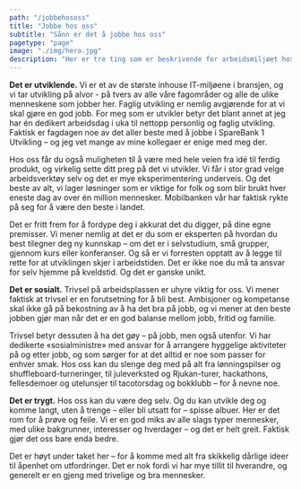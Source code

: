 ```yaml
---
path: "/jobbehososs"
title: "Jobbe hos oss"
subtitle: "Sånn er det å jobbe hos oss"
pagetype: "page"
image: "./img/hero.jpg"
description: "Her er tre ting som er beskrivende for arbeidsmiljøet hos oss."
---
```



**Det er utviklende.** Vi er et av de største inhouse IT-miljøene i bransjen, og vi tar utvikling på alvor - på tvers av alle våre fagområder og alle de ulike menneskene som jobber her. Faglig utvikling er nemlig avgjørende for at vi skal gjøre en god jobb. For meg som er utvikler betyr det blant annet at jeg har én dedikert arbeidsdag i uka til nettopp personlig og faglig utvikling. Faktisk er fagdagen noe av det aller beste med å jobbe i SpareBank 1 Utvikling – og jeg vet mange av mine kollegaer er enige med meg der.

Hos oss får du også muligheten til å være med hele veien fra idé til ferdig produkt, og virkelig sette ditt preg på det vi utvikler. Vi får i stor grad velge arbeidsverktøy selv og det er mye eksperimentering underveis. Og det beste av alt, vi lager løsninger som er viktige for folk og som blir brukt hver eneste dag av over én million mennesker. Mobilbanken vår har faktisk rykte på seg for å være den beste i landet. 

Det er fritt frem for å fordype deg i akkurat det du digger, på dine egne premisser. Vi mener nemlig at det er du som er eksperten på hvordan du best tilegner deg ny kunnskap – om det er i selvstudium, små grupper, gjennom kurs eller konferanser. Og så er vi forresten opptatt av å legge til rette for at utviklingen skjer i arbeidstiden. Det er ikke noe du må ta ansvar for selv hjemme på kveldstid. Og det er ganske unikt.  

**Det er sosialt.** Trivsel på arbeidsplassen er uhyre viktig for oss. Vi mener faktisk at trivsel er en forutsetning for å bli best. Ambisjoner og kompetanse skal ikke gå på bekostning av å ha det bra på jobb, og vi mener at den beste jobben gjør man når det er en god balanse mellom jobb, fritid og familie. 

Trivsel betyr dessuten å ha det gøy – på jobb, men også utenfor. Vi har dedikerte «sosialministre» med ansvar for å arrangere hyggelige aktiviteter på og etter jobb, og som sørger for at det alltid er noe som passer for enhver smak. Hos oss kan du slenge deg med på alt fra lønningspilser og shuffleboard-turneringer, til juleverksted og Rjukan-turer, hackathons, fellesdemoer og utelunsjer til tacotorsdag og bokklubb – for å nevne noe. 

**Det er trygt.** Hos oss kan du være deg selv. Og du kan utvikle deg og komme langt, uten å trenge – eller bli utsatt for – spisse albuer. Her er det rom for å prøve og feile. Vi er en god miks av alle slags typer mennesker, med ulike bakgrunner, interesser og hverdager – og det er helt greit. Faktisk gjør det oss bare enda bedre. 

Det er høyt under taket her – for å komme med alt fra skikkelig dårlige ideer til åpenhet om utfordringer. Det er nok fordi vi har mye tillit til hverandre, og generelt er en gjeng med trivelige og bra mennesker. 
